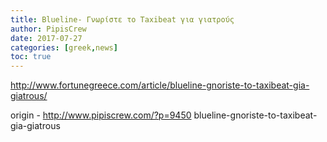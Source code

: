```yaml
---
title: Blueline- Γνωρίστε το Taxibeat για γιατρούς
author: PipisCrew
date: 2017-07-27
categories: [greek,news]
toc: true
---
```


http://www.fortunegreece.com/article/blueline-gnoriste-to-taxibeat-gia-giatrous/

origin - http://www.pipiscrew.com/?p=9450 blueline-gnoriste-to-taxibeat-gia-giatrous